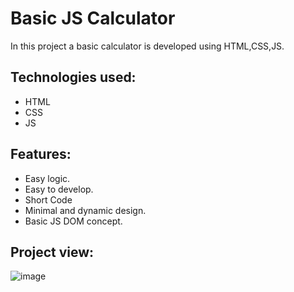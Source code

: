 # Basic JS Calculator
In this project a basic calculator is developed using HTML,CSS,JS.

## Technologies used:

  * HTML
  * CSS
  * JS

## Features:

  * Easy logic.
  * Easy to develop.
  * Short Code
  * Minimal and dynamic design.
  * Basic JS DOM concept.

## Project view: 
![image](https://github.com/user-attachments/assets/b1ee2e15-89cb-4a1a-a300-a24eae0a1e46)


